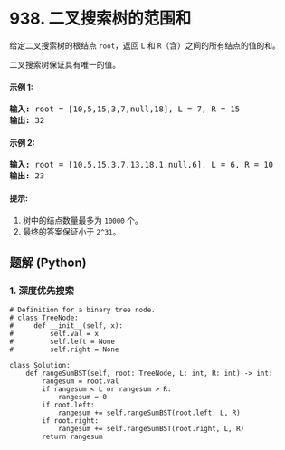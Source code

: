 # 938. 二叉搜索树的范围和
给定二叉搜索树的根结点 ```root```，返回 ```L``` 和 ```R```（含）之间的所有结点的值的和。

二叉搜索树保证具有唯一的值。

#### 示例 1:
<pre>
<strong>输入:</strong> root = [10,5,15,3,7,null,18], L = 7, R = 15
<strong>输出:</strong> 32
</pre>

#### 示例 2:
<pre>
<strong>输入:</strong> root = [10,5,15,3,7,13,18,1,null,6], L = 6, R = 10
<strong>输出:</strong> 23
</pre>

#### 提示:
1. 树中的结点数量最多为 ```10000``` 个。
2. 最终的答案保证小于 ```2^31```。

## 题解 (Python)

### 1. 深度优先搜索
```Python3
# Definition for a binary tree node.
# class TreeNode:
#     def __init__(self, x):
#         self.val = x
#         self.left = None
#         self.right = None

class Solution:
    def rangeSumBST(self, root: TreeNode, L: int, R: int) -> int:
        rangesum = root.val
        if rangesum < L or rangesum > R:
            rangesum = 0
        if root.left:
            rangesum += self.rangeSumBST(root.left, L, R)
        if root.right:
            rangesum += self.rangeSumBST(root.right, L, R)
        return rangesum
```
